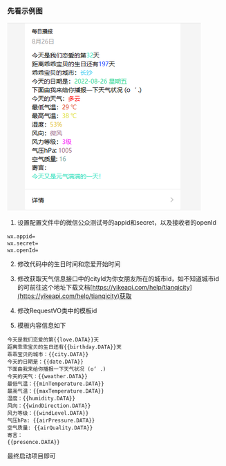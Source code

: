### 先看示例图

![输入图片说明](1661482308125.png)

1. 设置配置文件中的微信公众测试号的appid和secret，以及接收者的openId
```properties
wx.appid=
wx.secret=
wx.openId=
```
2. 修改代码中的生日时间和恋爱开始时间

3. 修改获取天气信息接口中的cityId为你女朋友所在的城市id，如不知道城市id的可前往这个地址下载文档[https://yikeapi.com/help/tianqicity](https://yikeapi.com/help/tianqicity)获取

4. 修改RequestVO类中的模板id

5. 模板内容信息如下
```text
今天是我们恋爱的第{{love.DATA}}天
距离乖乖宝贝的生日还有{{birthday.DATA}}天
乖乖宝贝的城市：{{city.DATA}}
今天的日期是：{{date.DATA}}
下面由我来给你播报一下天气状况 (o‘ .)
今天的天气：{{weather.DATA}}
最低气温：{{minTemperature.DATA}}
最高气温：{{maxTemperature.DATA}}
湿度：{{humidity.DATA}}
风向：{{windDirection.DATA}}
风力等级：{{windLevel.DATA}}
气压hPa: {{airPressure.DATA}}
空气质量: {{airQuality.DATA}}
寄言：
{{presence.DATA}}
```

最终启动项目即可